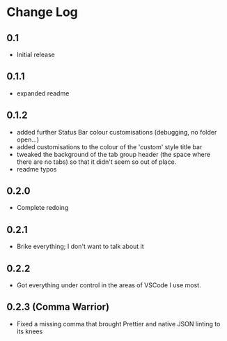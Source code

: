 # Change Log

## 0.1

- Initial release

## 0.1.1

- expanded readme

## 0.1.2

- added further Status Bar colour customisations (debugging, no folder open...)
- added customisations to the colour of the 'custom' style title bar
- tweaked the background of the tab group header (the space where there are no tabs) so that it didn't seem so out of place.
- readme typos

## 0.2.0

- Complete redoing

## 0.2.1

- Brike everything; I don't want to talk about it

## 0.2.2

- Got everything under control in the areas of VSCode I use most.

## 0.2.3 (Comma Warrior)

- Fixed a missing comma that brought Prettier and native JSON linting to its knees